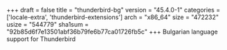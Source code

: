 +++
draft = false
title = "thunderbird-bg"
version = "45.4.0-1"
categories = ['locale-extra', 'thunderbird-extensions']
arch = "x86_64"
size = "472232"
usize = "544779"
sha1sum = "92b85d6f7e13501abf36b79fe6b77ca01726fb5c"
+++
Bulgarian language support for Thunderbird